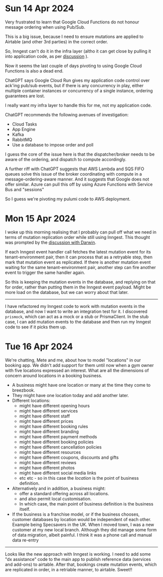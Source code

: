 # Sun 14 Apr 2024
Very frustrated to learn that Google Cloud Functions do not honour message ordering when using Pub/Sub.

This is a big issue, because I need to ensure mutations are applied to Airtable (and other 3rd parties)
in the correct order.

So, Inngest can't do it in the infra layer (altho it can get close by pulling it into application code, as 
per [discussion](https://github.com/orgs/inngest/discussions/1256]) ).

Now it seems the last couple of days pivoting to using Google Cloud Functions is also a dead end.

ChatGPT says Google Cloud Run gives my application code control over ack'ing pub/sub events, but if there is 
any concurrency in play, either multiple container instances or concurrency of a single instance, ordering
guarantees are lost.

I really want my infra layer to handle this for me, not my application code.

ChatGPT recommends the following avenues of investigation:

 - Cloud Tasks
 - App Engine
 - Kafka
 - RabbitMQ
 - Use a database to impose order and poll

I guess the core of the issue here is that the dispatcher/broker needs to be aware of the ordering, and dispatch to 
compute accordingly.

A further riff with ChatGPT suggests that AWS Lambda and SQS FIFO queues solve this issue of the broker coordinating 
with compute in a message-ordering-aware manner.  And it suggests that Google does not offer similar.  Azure can pull
this off by using Azure Functions with Service Bus and "sessions"

So I guess we're pivoting my pulumi code to AWS deployment.

# Mon 15 Apr 2024

I woke up this morning realising that I probably can pull off what we need in terms of mutation replication order
while still using Inngest.  This thought was prompted by the [discussion with Darwin](https://github.com/orgs/inngest/discussions/1256]).

If each Inngest event handler call fetches the latest mutation event for its tenant-environment pair, then it can process
that as a retryable step, then mark that mutation event as replicated.  If there is another mutation event waiting for 
the same tenant-environment pair, another step can fire another event to trigger the same handler again.

So this is keeping the mutation events in the database, and replying on that for order, rather than putting them in the
Inngest event payload.  Might be more load on the database, but we can worry about that later.

---------------
I have refactored my Inngest code to work with mutation events in the database, and now I want to write an integration 
test for it.  I discovered `prismock`, which can act as a mock or a stub or PrismaClient.  In the stub case, I can 
add mutation events to the database and then run my Inngest code to see if it picks them up.

# Tue 16 Apr 2024

We're chatting, Mete and me, about how to model "locations" in our booking app.  We didn't add support for them until 
now when a gym owner with five locations expressed an interest.  What are all the dimensions of concern around locations
in a booking business.

 * A business might have one location or many at the time they come to breezbook.  
 * They might have one location today and add another later.
 * Different locations:
   * might have different opening hours
   * might have different services
   * might have different staff
   * might have different prices
   * might have different booking rules
   * might have different branding
   * might have different payment methods
   * might have different booking policies
   * might have different cancellation policies
   * might have different resources
   * might have different coupons, discounts and gifts
   * might have different reviews
   * might have different photos
   * might have different social media links
   * etc etc - so in this case the *location* is the point of business definition.
 * Alternatively and in addition, a business might:
   * offer a standard offering across all locations.
   * and also permit local customisation.
   * In which case, the main point of business definition is the business itself.
 * If the business is a franchise model, or if the business chooses, customer databases by location would be 
    independent of each other.  Example being Specsavers in the UK.  When I moved town, I was a new customer at my new 
    local branch.  Although they did manage some form of data migration, albeit painful.  I think it was a phone call
    and manual data re-entry
---------------
Looks like the new approach with Inngest is working.  I need to add some "dx assistance" code to the main app to publish
reference data (services and add-ons) to airtable.  After that, bookings create mutation events, which are replicated
in order, in a retriable manner, to airtable.  Sweet!!